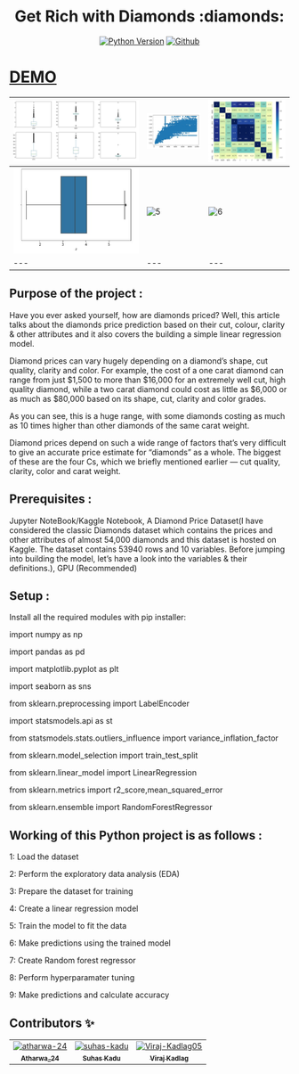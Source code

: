 <div align="center">
<h1 align="center">Get Rich with Diamonds :diamonds:</h1>

[![Python Version](https://img.shields.io/badge/python-3.8-blue.svg?logo=python)](https://www.python.org/downloads/release/python-360/)
[![Github](https://img.shields.io/github/license/suhas-kadu/HTNE-getRichWthDiamonds?color=blue&logo=github)](https://github.com/suhas-kadu/HTNE-getRichWthDiamonds/blob/main/LICENSE)

</div>

# [DEMO](https://youtu.be/GeMvT9ClAf4)

|![1](Img/1.jpg)|![2](Img/3.jpg)|![3](Img/4.jpg)| 
|---|---|---|
|![4](Img/2.jpg)|![5]()|![6]()| 
|---|---|---|

## Purpose of the project :
Have you ever asked yourself, how are diamonds priced? Well, this article talks about the diamonds price prediction based on their cut, colour, clarity & other attributes and it also covers the building a simple linear regression model.

Diamond prices can vary hugely depending on a diamond’s shape, cut quality, clarity and color. For example, the cost of a one carat diamond can range from just $1,500 to more than $16,000 for an extremely well cut, high quality diamond, while a two carat diamond could cost as little as $6,000 or as much as $80,000 based on its shape, cut, clarity and color grades.

As you can see, this is a huge range, with some diamonds costing as much as 10 times higher than other diamonds of the same carat weight.

Diamond prices depend on such a wide range of factors that’s very difficult to give an accurate price estimate for “diamonds” as a whole. The biggest of these are the four Cs, which we briefly mentioned earlier — cut quality, clarity, color and carat weight. 

## Prerequisites :

Jupyter NoteBook/Kaggle Notebook, A Diamond Price Dataset(I have considered the classic Diamonds dataset which contains the prices and other attributes of almost 54,000 diamonds and this dataset is hosted on Kaggle. The dataset contains 53940 rows and 10 variables. Before jumping into building the model, let’s have a look into the variables & their definitions.), GPU (Recommended)


## Setup :
Install all the required modules with pip installer:

import numpy as np

import pandas as pd 

import matplotlib.pyplot as plt

import seaborn as sns 

from sklearn.preprocessing import LabelEncoder

import statsmodels.api as st

from statsmodels.stats.outliers_influence import variance_inflation_factor

from sklearn.model_selection import train_test_split

from sklearn.linear_model import LinearRegression

from sklearn.metrics import r2_score,mean_squared_error

from sklearn.ensemble import RandomForestRegressor

## Working of this Python project is as follows :

1: Load the dataset

2: Perform the exploratory data analysis (EDA)

3: Prepare the dataset for training

4: Create a linear regression model

5: Train the model to fit the data

6: Make predictions using the trained model 

7: Create Random forest regressor 

8: Perform hyperparamater tuning

9: Make predictions and calculate accuracy

## Contributors :sparkles:
<!-- readme: contributors -start --> 
<table>
<tr>
    <td align="center">
        <a href="https://github.com/atharwa-24">
            <img src="https://avatars0.githubusercontent.com/u/54115798?v=4" width="100;" alt="atharwa-24"/>
            <br />
            <sub><b>Atharwa_24</b></sub>
        </a>
    </td>
    <td align="center">
        <a href="https://github.com/suhas-kadu">
            <img src="https://avatars3.githubusercontent.com/u/60438083?v=4" width="100;" alt="suhas-kadu"/>
            <br />
            <sub><b>Suhas Kadu</b></sub>
        </a>
    </td>    
    <td align="center">
        <a href="https://github.com/Viraj-Kadlag05">
            <img src="https://avatars0.githubusercontent.com/u/70571553?s=400&u=510c3a29b2747764abc61c5109f6922f6f557fc7&v=4" width="100;" alt="Viraj-Kadlag05"/>
            <br />
            <sub><b>Viraj Kadlag</b></sub>
        </a>
    </td></tr>
</table>
